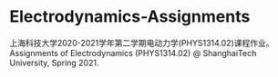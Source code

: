 # Electrodynamics-Assignments
上海科技大学2020-2021学年第二学期电动力学(PHYS1314.02)课程作业。 Assignments of Electrodynamics (PHYS1314.02) @ ShanghaiTech University, Spring 2021.
